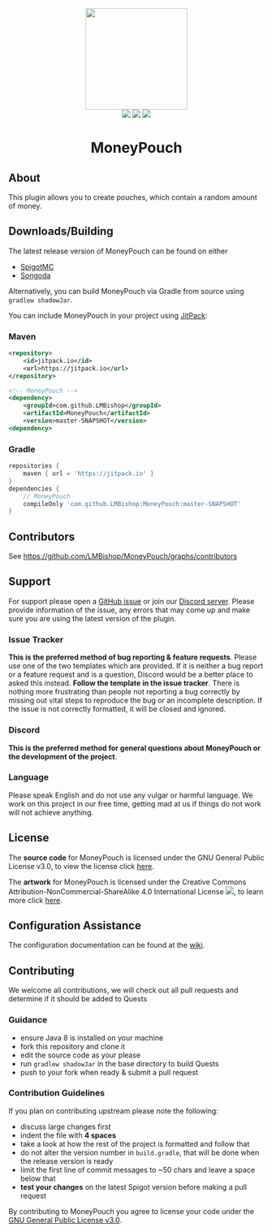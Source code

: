 <p align="center">
<img src="https://leonardobishop.com/artwork/MoneyPouch%20+%20Guide.png" width="200" height="200"><br>
<img src="http://isitmaintained.com/badge/resolution/LMBishop/MoneyPouch.svg">
<img src="http://isitmaintained.com/badge/open/LMBishop/MoneyPouch.svg">
<img src="https://mc-download-badges.herokuapp.com/services/spigotsongoda/downloads.php?spigot=21905&songoda=moneypouch-moneypouch"><br>
<h1 align="center">MoneyPouch</h1>
</p>

## About
This plugin allows you to create pouches, which contain a random amount of money.

## Downloads/Building
The latest release version of MoneyPouch can be found on either
* [SpigotMC](https://www.spigotmc.org/resources/21905/)
* [Songoda](https://songoda.com/marketplace/product/540)

Alternatively, you can build MoneyPouch via Gradle from source using ``gradlew shadowJar``.

You can include MoneyPouch in your project using [JitPack](https://jitpack.io/#LMBishop/MoneyPouch):
### Maven
```xml
<repository>
    <id>jitpack.io</id>
    <url>https://jitpack.io</url>
</repository>

<!-- MoneyPouch -->
<dependency>
    <groupId>com.github.LMBishop</groupId>
    <artifactId>MoneyPouch</artifactId>
    <version>master-SNAPSHOT</version>
<dependency>
```

### Gradle
```groovy
repositories {
    maven { url = 'https://jitpack.io' }
}  
dependencies {
    // MoneyPouch
    compileOnly 'com.github.LMBishop:MoneyPouch:master-SNAPSHOT'
}
```

## Contributors
See https://github.com/LMBishop/MoneyPouch/graphs/contributors

## Support
For support please open a [GitHub issue](https://github.com/LMBishop/MoneyPouch/issues) or join our [Discord server](https://discord.gg/mQ2RcJC). Please provide information of the issue, any errors that may come up and make sure you are using the latest version of the plugin.

### Issue Tracker
**This is the preferred method of bug reporting & feature requests**. Please use one of the two templates which are provided. If it is neither a bug report or a feature request and is a question, Discord would be a better place to asked this instead. **Follow the template in the issue tracker**. There is nothing more frustrating than people not reporting a bug correctly by missing out vital steps to reproduce the bug or an incomplete description. If the issue is not correctly formatted, it will be closed and ignored.

### Discord
**This is the preferred method for general questions about MoneyPouch or the development of the project**.

### Language
Please speak English and do not use any vulgar or harmful language. We work on this project in our free time, getting mad at us if things do not work will not achieve anything.

## License
The **source code** for MoneyPouch is licensed under the GNU General Public License v3.0, to view the license click [here](https://github.com/LMBishop/MoneyPouch/blob/master/LICENSE.txt).

The **artwork** for MoneyPouch is licensed under the Creative Commons Attribution-NonCommercial-ShareAlike 4.0 International License ![](https://i.creativecommons.org/l/by-nc-sa/4.0/80x15.png), to learn more click [here](https://creativecommons.org/licenses/by-nc-sa/4.0/).

## Configuration Assistance
The configuration documentation can be found at the [wiki](https://github.com/LMBishop/MoneyPouch/wiki/Config).

## Contributing
We welcome all contributions, we will check out all pull requests and determine if it should be added to Quests
### Guidance
* ensure Java 8 is installed on your machine
* fork this repository and clone it
* edit the source code as your please
* run ``gradlew shadowJar`` in the base directory to build Quests
* push to your fork when ready & submit a pull request

### Contribution Guidelines
If you plan on contributing upstream please note the following:
* discuss large changes first
* indent the file with **4 spaces**
* take a look at how the rest of the project is formatted and follow that
* do not alter the version number in ``build.gradle``, that will be done when the release version is ready
* limit the first line of commit messages to ~50 chars and leave a space below that
* **test your changes** on the latest Spigot version before making a pull request

By contributing to MoneyPouch you agree to license your code under the [GNU General Public License v3.0](https://github.com/LMBishop/MoneyPouch/blob/master/LICENSE.txt).
